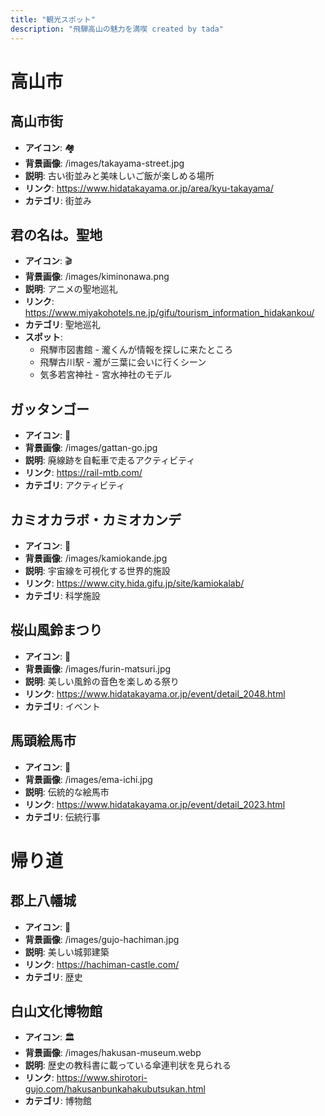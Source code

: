 ```yaml
---
title: "観光スポット"
description: "飛騨高山の魅力を満喫 created by tada"
---
```


# 高山市

## 高山市街
- **アイコン**: 🏘️
- **背景画像**: /images/takayama-street.jpg
- **説明**: 古い街並みと美味しいご飯が楽しめる場所
- **リンク**: https://www.hidatakayama.or.jp/area/kyu-takayama/
- **カテゴリ**: 街並み

## 君の名は。聖地
- **アイコン**: 🎬
- **背景画像**: /images/kiminonawa.png
- **説明**: アニメの聖地巡礼
- **リンク**: https://www.miyakohotels.ne.jp/gifu/tourism_information_hidakankou/
- **カテゴリ**: 聖地巡礼
- **スポット**:
  - 飛騨市図書館 - 瀧くんが情報を探しに来たところ
  - 飛騨古川駅 - 瀧が三葉に会いに行くシーン
  - 気多若宮神社 - 宮水神社のモデル

## ガッタンゴー
- **アイコン**: 🚴
- **背景画像**: /images/gattan-go.jpg
- **説明**: 廃線跡を自転車で走るアクティビティ
- **リンク**: https://rail-mtb.com/
- **カテゴリ**: アクティビティ

## カミオカラボ・カミオカンデ
- **アイコン**: 🔬
- **背景画像**: /images/kamiokande.jpg
- **説明**: 宇宙線を可視化する世界的施設
- **リンク**: https://www.city.hida.gifu.jp/site/kamiokalab/
- **カテゴリ**: 科学施設

## 桜山風鈴まつり
- **アイコン**: 🎐
- **背景画像**: /images/furin-matsuri.jpg
- **説明**: 美しい風鈴の音色を楽しめる祭り
- **リンク**: https://www.hidatakayama.or.jp/event/detail_2048.html
- **カテゴリ**: イベント

## 馬頭絵馬市
- **アイコン**: 🐴
- **背景画像**: /images/ema-ichi.jpg
- **説明**: 伝統的な絵馬市
- **リンク**: https://www.hidatakayama.or.jp/event/detail_2023.html
- **カテゴリ**: 伝統行事

# 帰り道

## 郡上八幡城
- **アイコン**: 🏯
- **背景画像**: /images/gujo-hachiman.jpg
- **説明**: 美しい城郭建築
- **リンク**: https://hachiman-castle.com/
- **カテゴリ**: 歴史

## 白山文化博物館
- **アイコン**: 🏛️
- **背景画像**: /images/hakusan-museum.webp
- **説明**: 歴史の教科書に載っている傘連判状を見られる
- **リンク**: https://www.shirotori-gujo.com/hakusanbunkahakubutsukan.html
- **カテゴリ**: 博物館 